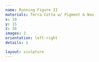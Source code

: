 ```yaml
---
name: Running Figure II
materials: Terra Cotta w/ Pigment & Wax
x: 10
y: 15
z: 36
images: 2
orientation: left-right
details: 1

layout: sculpture
---
```

